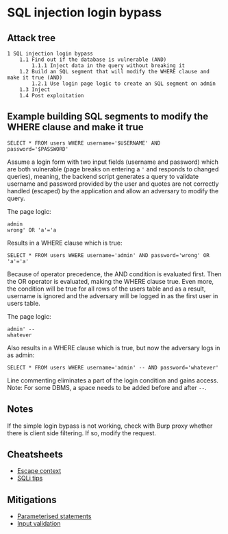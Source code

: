 # SQL injection login bypass

## Attack tree

```text
1 SQL injection login bypass
    1.1 Find out if the database is vulnerable (AND)
        1.1.1 Inject data in the query without breaking it
    1.2 Build an SQL segment that will modify the WHERE clause and make it true (AND)
        1.2.1 Use login page logic to create an SQL segment on admin 
    1.3 Inject 
    1.4 Post exploitation
```

## Example building SQL segments to modify the WHERE clause and make it true

```text
SELECT * FROM users WHERE username='$USERNAME' AND password='$PASSWORD'
```

Assume a login form with two input fields (username and password) which are both vulnerable (page breaks on 
entering a `'` and responds to changed queries), meaning, the backend script generates a query to validate username and 
password provided by the user and quotes are not correctly handled (escaped) by the application and allow an adversary 
to modify the query. 

The page logic:

```text
admin
wrong' OR 'a'='a
```

Results in a WHERE clause which is true:

```text
SELECT * FROM users WHERE username='admin' AND password='wrong' OR 'a'='a'
```
Because of operator precedence, the AND condition is evaluated first. Then the OR operator is evaluated, making the 
WHERE clause true. Even more, the condition will be true for all rows of the users table and as a result,
username is ignored and the adversary will be logged in as the first user in users table.

The page logic:

```text
admin' --
whatever
```

Also results in a WHERE clause which is true, but now the adversary logs in as admin:

```text
SELECT * FROM users WHERE username='admin' -- AND password='whatever'
```

Line commenting eliminates a part of the login condition and gains access.
Note: For some DBMS, a space needs to be added before and after `--`.

## Notes

If the simple login bypass is not working, check with Burp proxy whether there is client side filtering. If so, modify the request.

## Cheatsheets
* [Escape context](cheatsheets:docs/databases/escape-context)
* [SQLi tips](cheatsheets:docs/databases/sqli-tips)

## Mitigations
* [Parameterised statements](app-mitigations:docs/databases/parameterised)
* [Input validation](app-mitigations:docs/databases/Input-validation)